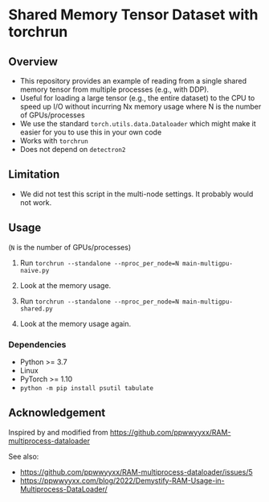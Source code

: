 # Shared Memory Tensor Dataset with torchrun

## Overview
- This repository provides an example of reading from a single shared memory tensor from multiple processes (e.g., with DDP).
- Useful for loading a large tensor (e.g., the entire dataset) to the CPU to speed up I/O without incurring Nx memory usage where N is the number of GPUs/processes
- We use the standard `torch.utils.data.Dataloader` which might make it easier for you to use this in your own code
- Works with `torchrun`
- Does not depend on `detectron2`

## Limitation
- We did not test this script in the multi-node settings. It probably would not work.

## Usage

(`N` is the number of GPUs/processes)
1. Run `torchrun --standalone --nproc_per_node=N main-multigpu-naive.py`
2. Look at the memory usage.

3. Run `torchrun --standalone --nproc_per_node=N main-multigpu-shared.py`
4. Look at the memory usage again.

### Dependencies
* Python >= 3.7
* Linux
* PyTorch >= 1.10
* `python -m pip install psutil tabulate`

## Acknowledgement

Inspired by and modified from https://github.com/ppwwyyxx/RAM-multiprocess-dataloader

See also: 
- https://github.com/ppwwyyxx/RAM-multiprocess-dataloader/issues/5
- https://ppwwyyxx.com/blog/2022/Demystify-RAM-Usage-in-Multiprocess-DataLoader/

